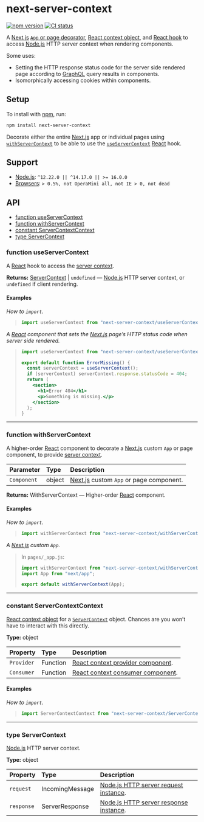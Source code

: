 # next-server-context

[![npm version](https://badgen.net/npm/v/next-server-context)](https://npm.im/next-server-context) [![CI status](https://github.com/jaydenseric/next-server-context/workflows/CI/badge.svg)](https://github.com/jaydenseric/next-server-context/actions)

A [Next.js](https://nextjs.org) [`App` or page decorator](#function-withservercontext), [React context object](#constant-servercontextcontext), and [React hook](#function-useservercontext) to access [Node.js](https://nodejs.org) HTTP server context when rendering components.

Some uses:

- Setting the HTTP response status code for the server side rendered page according to [GraphQL](https://graphql.org) query results in components.
- Isomorphically accessing cookies within components.

## Setup

To install with [npm](https://npmjs.com/get-npm), run:

```sh
npm install next-server-context
```

Decorate either the entire [Next.js](https://nextjs.org) app or individual pages using [`withServerContext`](#function-withservercontext) to be able to use the [`useServerContext`](#function-useservercontext) [React](https://reactjs.org) hook.

## Support

- [Node.js](https://nodejs.org): `^12.22.0 || ^14.17.0 || >= 16.0.0`
- [Browsers](https://npm.im/browserslist): `> 0.5%, not OperaMini all, not IE > 0, not dead`

## API

- [function useServerContext](#function-useservercontext)
- [function withServerContext](#function-withservercontext)
- [constant ServerContextContext](#constant-servercontextcontext)
- [type ServerContext](#type-servercontext)

### function useServerContext

A [React](https://reactjs.org) hook to access the [server context](#constant-servercontextcontext).

**Returns:** [ServerContext](#type-servercontext) | `undefined` — [Node.js](https://nodejs.org) HTTP server context, or `undefined` if client rendering.

#### Examples

_How to `import`._

> ```js
> import useServerContext from "next-server-context/useServerContext.mjs";
> ```

_A [React](https://reactjs.org) component that sets the [Next.js](https://nextjs.org) page’s HTTP status code when server side rendered._

> ```jsx
> import useServerContext from "next-server-context/useServerContext.mjs";
>
> export default function ErrorMissing() {
>   const serverContext = useServerContext();
>   if (serverContext) serverContext.response.statusCode = 404;
>   return (
>     <section>
>       <h1>Error 404</h1>
>       <p>Something is missing.</p>
>     </section>
>   );
> }
> ```

---

### function withServerContext

A higher-order [React](https://reactjs.org) component to decorate a [Next.js](https://nextjs.org) custom `App` or page component, to provide [server context](#constant-servercontextcontext).

| Parameter | Type | Description |
| :-- | :-- | :-- |
| `Component` | object | [Next.js](https://nextjs.org) custom `App` or page component. |

**Returns:** WithServerContext — Higher-order [React](https://reactjs.org) component.

#### Examples

_How to `import`._

> ```js
> import withServerContext from "next-server-context/withServerContext.mjs";
> ```

_A [Next.js](https://nextjs.org) custom `App`._

> In `pages/_app.js`:
>
> ```jsx
> import withServerContext from "next-server-context/withServerContext.mjs";
> import App from "next/app";
>
> export default withServerContext(App);
> ```

---

### constant ServerContextContext

[React context object](https://reactjs.org/docs/context#api) for a [`ServerContext`](#type-servercontext) object. Chances are you won’t have to interact with this directly.

**Type:** object

| Property | Type | Description |
| :-- | :-- | :-- |
| `Provider` | Function | [React context provider component](https://reactjs.org/docs/context#contextprovider). |
| `Consumer` | Function | [React context consumer component](https://reactjs.org/docs/context#contextconsumer). |

#### Examples

_How to `import`._

> ```js
> import ServerContextContext from "next-server-context/ServerContextContext.mjs";
> ```

---

### type ServerContext

[Node.js](https://nodejs.org) HTTP server context.

**Type:** object

| Property | Type | Description |
| :-- | :-- | :-- |
| `request` | IncomingMessage | [Node.js HTTP server request instance](https://nodejs.org/api/http.html#http_class_http_incomingmessage). |
| `response` | ServerResponse | [Node.js HTTP server response instance](https://nodejs.org/api/http.html#http_class_http_serverresponse). |

